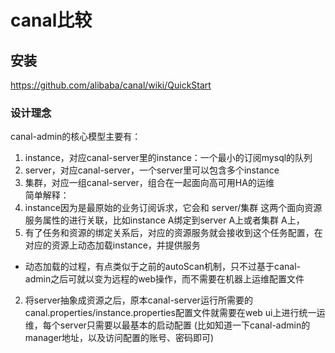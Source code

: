 # canal比较
## 安装
https://github.com/alibaba/canal/wiki/QuickStart
### 设计理念
canal-admin的核心模型主要有：  

1. instance，对应canal-server里的instance：一个最小的订阅mysql的队列  
2. server，对应canal-server，一个server里可以包含多个instance  
3. 集群，对应一组canal-server，组合在一起面向高可用HA的运维  
简单解释：  
1. instance因为是最原始的业务订阅诉求，它会和 server/集群 这两个面向资源服务属性的进行关联，比如instance A绑定到server A上或者集群 A上，
2. 有了任务和资源的绑定关系后，对应的资源服务就会接收到这个任务配置，在对应的资源上动态加载instance，并提供服务
  * 动态加载的过程，有点类似于之前的autoScan机制，只不过基于canal-admin之后可就以变为远程的web操作，而不需要在机器上运维配置文件  
2. 将server抽象成资源之后，原本canal-server运行所需要的canal.properties/instance.properties配置文件就需要在web ui上进行统一运维，每个server只需要以最基本的启动配置 (比如知道一下canal-admin的manager地址，以及访问配置的账号、密码即可)
